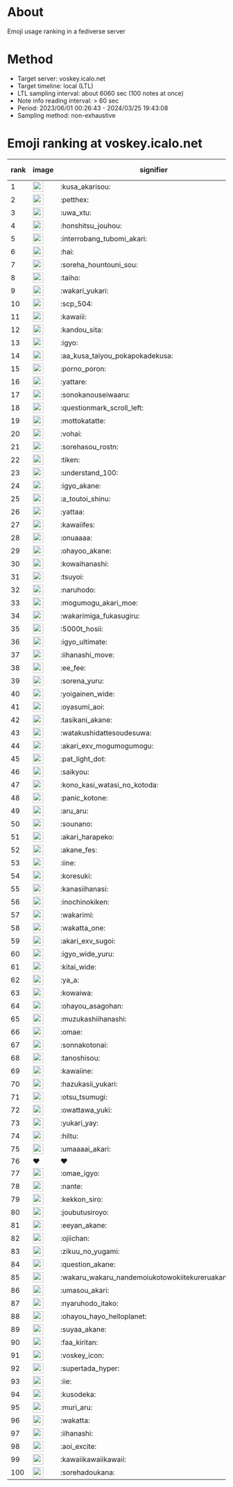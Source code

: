 # About
Emoji usage ranking in a fediverse server

# Method
- Target server: voskey.icalo.net
- Target timeline: local (LTL)
- LTL sampling interval: about 6060 sec (100 notes at once)
- Note info reading interval: > 60 sec
- Period: 2023/06/01 00:26:43 - 2024/03/25 19:43:08 
- Sampling method: non-exhaustive

# Emoji ranking at voskey.icalo.net

|rank|image|signifier|type|frequency score|
|----|----|----|----|----|
|1|<img height="24" src="https://voskey.icalo.net/emoji/kusa_akarisou.webp">|:kusa_akarisou:|custom|22224|
|2|<img height="24" src="https://voskey.icalo.net/emoji/petthex.webp">|:petthex:|custom|15103|
|3|<img height="24" src="https://voskey.icalo.net/emoji/uwa_xtu.webp">|:uwa_xtu:|custom|10780|
|4|<img height="24" src="https://voskey.icalo.net/emoji/honshitsu_jouhou.webp">|:honshitsu_jouhou:|custom|7690|
|5|<img height="24" src="https://voskey.icalo.net/emoji/interrobang_tubomi_akari.webp">|:interrobang_tubomi_akari:|custom|7086|
|6|<img height="24" src="https://voskey.icalo.net/emoji/hai.webp">|:hai:|custom|7007|
|7|<img height="24" src="https://voskey.icalo.net/emoji/soreha_hountouni_sou.webp">|:soreha_hountouni_sou:|custom|6405|
|8|<img height="24" src="https://voskey.icalo.net/emoji/taiho.webp">|:taiho:|custom|6300|
|9|<img height="24" src="https://voskey.icalo.net/emoji/wakari_yukari.webp">|:wakari_yukari:|custom|6296|
|10|<img height="24" src="https://voskey.icalo.net/emoji/scp_504.webp">|:scp_504:|custom|5161|
|11|<img height="24" src="https://voskey.icalo.net/emoji/kawaiii.webp">|:kawaiii:|custom|5044|
|12|<img height="24" src="https://voskey.icalo.net/emoji/kandou_sita.webp">|:kandou_sita:|custom|4397|
|13|<img height="24" src="https://voskey.icalo.net/emoji/igyo.webp">|:igyo:|custom|4186|
|14|<img height="24" src="https://voskey.icalo.net/emoji/aa_kusa_taiyou_pokapokadekusa.webp">|:aa_kusa_taiyou_pokapokadekusa:|custom|4049|
|15|<img height="24" src="https://voskey.icalo.net/emoji/porno_poron.webp">|:porno_poron:|custom|3929|
|16|<img height="24" src="https://voskey.icalo.net/emoji/yattare.webp">|:yattare:|custom|3762|
|17|<img height="24" src="https://voskey.icalo.net/emoji/sonokanouseiwaaru.webp">|:sonokanouseiwaaru:|custom|3704|
|18|<img height="24" src="https://voskey.icalo.net/emoji/questionmark_scroll_left.webp">|:questionmark_scroll_left:|custom|3704|
|19|<img height="24" src="https://voskey.icalo.net/emoji/mottokatatte.webp">|:mottokatatte:|custom|3644|
|20|<img height="24" src="https://voskey.icalo.net/emoji/vohai.webp">|:vohai:|custom|3558|
|21|<img height="24" src="https://voskey.icalo.net/emoji/sorehasou_rostn.webp">|:sorehasou_rostn:|custom|3444|
|22|<img height="24" src="https://voskey.icalo.net/emoji/tiken.webp">|:tiken:|custom|3366|
|23|<img height="24" src="https://voskey.icalo.net/emoji/understand_100.webp">|:understand_100:|custom|3141|
|24|<img height="24" src="https://voskey.icalo.net/emoji/igyo_akane.webp">|:igyo_akane:|custom|2818|
|25|<img height="24" src="https://voskey.icalo.net/emoji/a_toutoi_shinu.webp">|:a_toutoi_shinu:|custom|2812|
|26|<img height="24" src="https://voskey.icalo.net/emoji/yattaa.webp">|:yattaa:|custom|2793|
|27|<img height="24" src="https://voskey.icalo.net/emoji/kawaiifes.webp">|:kawaiifes:|custom|2676|
|28|<img height="24" src="https://voskey.icalo.net/emoji/onuaaaa.webp">|:onuaaaa:|custom|2660|
|29|<img height="24" src="https://voskey.icalo.net/emoji/ohayoo_akane.webp">|:ohayoo_akane:|custom|2618|
|30|<img height="24" src="https://voskey.icalo.net/emoji/kowaihanashi.webp">|:kowaihanashi:|custom|2574|
|31|<img height="24" src="https://voskey.icalo.net/emoji/tsuyoi.webp">|:tsuyoi:|custom|2562|
|32|<img height="24" src="https://voskey.icalo.net/emoji/naruhodo.webp">|:naruhodo:|custom|2449|
|33|<img height="24" src="https://voskey.icalo.net/emoji/mogumogu_akari_moe.webp">|:mogumogu_akari_moe:|custom|2389|
|34|<img height="24" src="https://voskey.icalo.net/emoji/wakarimiga_fukasugiru.webp">|:wakarimiga_fukasugiru:|custom|2303|
|35|<img height="24" src="https://voskey.icalo.net/emoji/5000t_hosii.webp">|:5000t_hosii:|custom|2254|
|36|<img height="24" src="https://voskey.icalo.net/emoji/igyo_ultimate.webp">|:igyo_ultimate:|custom|2139|
|37|<img height="24" src="https://voskey.icalo.net/emoji/iihanashi_move.webp">|:iihanashi_move:|custom|2139|
|38|<img height="24" src="https://voskey.icalo.net/emoji/ee_fee.webp">|:ee_fee:|custom|2090|
|39|<img height="24" src="https://voskey.icalo.net/emoji/sorena_yuru.webp">|:sorena_yuru:|custom|2059|
|40|<img height="24" src="https://voskey.icalo.net/emoji/yoigainen_wide.webp">|:yoigainen_wide:|custom|1994|
|41|<img height="24" src="https://voskey.icalo.net/emoji/oyasumi_aoi.webp">|:oyasumi_aoi:|custom|1937|
|42|<img height="24" src="https://voskey.icalo.net/emoji/tasikani_akane.webp">|:tasikani_akane:|custom|1929|
|43|<img height="24" src="https://voskey.icalo.net/emoji/watakushidattesoudesuwa.webp">|:watakushidattesoudesuwa:|custom|1911|
|44|<img height="24" src="https://voskey.icalo.net/emoji/akari_exv_mogumogumogu.webp">|:akari_exv_mogumogumogu:|custom|1755|
|45|<img height="24" src="https://voskey.icalo.net/emoji/pat_light_dot.webp">|:pat_light_dot:|custom|1728|
|46|<img height="24" src="https://voskey.icalo.net/emoji/saikyou.webp">|:saikyou:|custom|1725|
|47|<img height="24" src="https://voskey.icalo.net/emoji/kono_kasi_watasi_no_kotoda.webp">|:kono_kasi_watasi_no_kotoda:|custom|1652|
|48|<img height="24" src="https://voskey.icalo.net/emoji/panic_kotone.webp">|:panic_kotone:|custom|1652|
|49|<img height="24" src="https://voskey.icalo.net/emoji/aru_aru.webp">|:aru_aru:|custom|1644|
|50|<img height="24" src="https://voskey.icalo.net/emoji/sounano.webp">|:sounano:|custom|1643|
|51|<img height="24" src="https://voskey.icalo.net/emoji/akari_harapeko.webp">|:akari_harapeko:|custom|1637|
|52|<img height="24" src="https://voskey.icalo.net/emoji/akane_fes.webp">|:akane_fes:|custom|1619|
|53|<img height="24" src="https://voskey.icalo.net/emoji/iine.webp">|:iine:|custom|1615|
|54|<img height="24" src="https://voskey.icalo.net/emoji/koresuki.webp">|:koresuki:|custom|1558|
|55|<img height="24" src="https://voskey.icalo.net/emoji/kanasiihanasi.webp">|:kanasiihanasi:|custom|1531|
|56|<img height="24" src="https://voskey.icalo.net/emoji/inochinokiken.webp">|:inochinokiken:|custom|1506|
|57|<img height="24" src="https://voskey.icalo.net/emoji/wakarimi.webp">|:wakarimi:|custom|1489|
|58|<img height="24" src="https://voskey.icalo.net/emoji/wakatta_one.webp">|:wakatta_one:|custom|1479|
|59|<img height="24" src="https://voskey.icalo.net/emoji/akari_exv_sugoi.webp">|:akari_exv_sugoi:|custom|1430|
|60|<img height="24" src="https://voskey.icalo.net/emoji/igyo_wide_yuru.webp">|:igyo_wide_yuru:|custom|1414|
|61|<img height="24" src="https://voskey.icalo.net/emoji/kitai_wide.webp">|:kitai_wide:|custom|1360|
|62|<img height="24" src="https://voskey.icalo.net/emoji/ya_a.webp">|:ya_a:|custom|1309|
|63|<img height="24" src="https://voskey.icalo.net/emoji/kowaiwa.webp">|:kowaiwa:|custom|1292|
|64|<img height="24" src="https://voskey.icalo.net/emoji/ohayou_asagohan.webp">|:ohayou_asagohan:|custom|1256|
|65|<img height="24" src="https://voskey.icalo.net/emoji/muzukashiihanashi.webp">|:muzukashiihanashi:|custom|1217|
|66|<img height="24" src="https://voskey.icalo.net/emoji/omae.webp">|:omae:|custom|1209|
|67|<img height="24" src="https://voskey.icalo.net/emoji/sonnakotonai.webp">|:sonnakotonai:|custom|1183|
|68|<img height="24" src="https://voskey.icalo.net/emoji/tanoshisou.webp">|:tanoshisou:|custom|1177|
|69|<img height="24" src="https://voskey.icalo.net/emoji/kawaiine.webp">|:kawaiine:|custom|1177|
|70|<img height="24" src="https://voskey.icalo.net/emoji/hazukasii_yukari.webp">|:hazukasii_yukari:|custom|1138|
|71|<img height="24" src="https://voskey.icalo.net/emoji/otsu_tsumugi.webp">|:otsu_tsumugi:|custom|1134|
|72|<img height="24" src="https://voskey.icalo.net/emoji/owattawa_yuki.webp">|:owattawa_yuki:|custom|1129|
|73|<img height="24" src="https://voskey.icalo.net/emoji/yukari_yay.webp">|:yukari_yay:|custom|1129|
|74|<img height="24" src="https://voskey.icalo.net/emoji/hiltu.webp">|:hiltu:|custom|1118|
|75|<img height="24" src="https://voskey.icalo.net/emoji/umaaaai_akari.webp">|:umaaaai_akari:|custom|1091|
|76|❤|❤|unicode|1078|
|77|<img height="24" src="https://voskey.icalo.net/emoji/omae_igyo.webp">|:omae_igyo:|custom|1073|
|78|<img height="24" src="https://voskey.icalo.net/emoji/nante.webp">|:nante:|custom|1070|
|79|<img height="24" src="https://voskey.icalo.net/emoji/kekkon_siro.webp">|:kekkon_siro:|custom|1070|
|80|<img height="24" src="https://voskey.icalo.net/emoji/joubutusiroyo.webp">|:joubutusiroyo:|custom|1065|
|81|<img height="24" src="https://voskey.icalo.net/emoji/eeyan_akane.webp">|:eeyan_akane:|custom|1051|
|82|<img height="24" src="https://voskey.icalo.net/emoji/ojiichan.webp">|:ojiichan:|custom|1050|
|83|<img height="24" src="https://voskey.icalo.net/emoji/zikuu_no_yugami.webp">|:zikuu_no_yugami:|custom|1049|
|84|<img height="24" src="https://voskey.icalo.net/emoji/question_akane.webp">|:question_akane:|custom|1041|
|85|<img height="24" src="https://voskey.icalo.net/emoji/wakaru_wakaru_nandemoiukotowokiitekureruakanetyan.webp">|:wakaru_wakaru_nandemoiukotowokiitekureruakanetyan:|custom|1039|
|86|<img height="24" src="https://voskey.icalo.net/emoji/umasou_akari.webp">|:umasou_akari:|custom|1032|
|87|<img height="24" src="https://voskey.icalo.net/emoji/nyaruhodo_itako.webp">|:nyaruhodo_itako:|custom|1011|
|88|<img height="24" src="https://voskey.icalo.net/emoji/ohayou_hayo_helloplanet.webp">|:ohayou_hayo_helloplanet:|custom|1006|
|89|<img height="24" src="https://voskey.icalo.net/emoji/suyaa_akane.webp">|:suyaa_akane:|custom|1000|
|90|<img height="24" src="https://voskey.icalo.net/emoji/faa_kiritan.webp">|:faa_kiritan:|custom|999|
|91|<img height="24" src="https://voskey.icalo.net/emoji/voskey_icon.webp">|:voskey_icon:|custom|979|
|92|<img height="24" src="https://voskey.icalo.net/emoji/supertada_hyper.webp">|:supertada_hyper:|custom|974|
|93|<img height="24" src="https://voskey.icalo.net/emoji/iie.webp">|:iie:|custom|970|
|94|<img height="24" src="https://voskey.icalo.net/emoji/kusodeka.webp">|:kusodeka:|custom|969|
|95|<img height="24" src="https://voskey.icalo.net/emoji/muri_aru.webp">|:muri_aru:|custom|960|
|96|<img height="24" src="https://voskey.icalo.net/emoji/wakatta.webp">|:wakatta:|custom|944|
|97|<img height="24" src="https://voskey.icalo.net/emoji/iihanashi.webp">|:iihanashi:|custom|929|
|98|<img height="24" src="https://voskey.icalo.net/emoji/aoi_excite.webp">|:aoi_excite:|custom|918|
|99|<img height="24" src="https://voskey.icalo.net/emoji/kawaiikawaiikawaii.webp">|:kawaiikawaiikawaii:|custom|911|
|100|<img height="24" src="https://voskey.icalo.net/emoji/sorehadoukana.webp">|:sorehadoukana:|custom|907|
